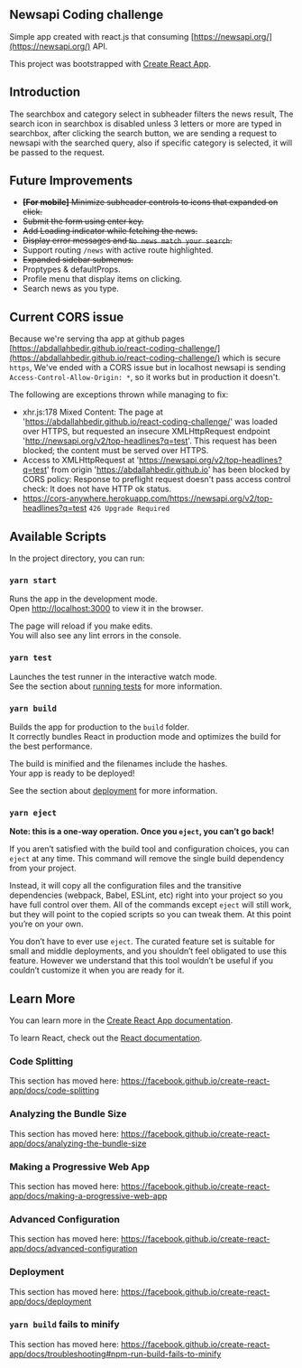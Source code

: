 ## Newsapi Coding challenge

Simple app created with react.js that consuming [https://newsapi.org​/](https://newsapi.org​/) API.

This project was bootstrapped with [Create React App](https://github.com/facebook/create-react-app).

## Introduction

The searchbox and category select in subheader filters the news result, The search icon in searchbox is disabled unless 3 letters or more are typed in searchbox, after clicking the search button, we are sending a request to newsapi with the searched query, also if specific category is selected, it will be passed to the request.

## Future Improvements

- <s>**[For mobile]** Minimize subheader controls to icons that expanded on click.</s>
- <s>Submit the form using enter key.</s>
- <s>Add Loading indicator while fetching the news.</s>
- <s>Display error messages and `No news match your search`.</s>
- Support routing `/news` with active route highlighted.
- <s>Expanded sidebar submenus.</s>
- Proptypes & defaultProps.
- Profile menu that display items on clicking.
- Search news as you type.

## Current CORS issue

Because we're serving tha app at github pages [https://abdallahbedir.github.io/react-coding-challenge/](https://abdallahbedir.github.io/react-coding-challenge/) which is secure `https`, We've ended with a CORS issue but in localhost newsapi is sending `Access-Control-Allow-Origin: *`, so it works but in production it doesn't.

The following are exceptions thrown while managing to fix:

- xhr.js:178 Mixed Content: The page at 'https://abdallahbedir.github.io/react-coding-challenge/' was loaded over HTTPS, but requested an insecure XMLHttpRequest endpoint 'http://newsapi.org/v2/top-headlines?q=test'. This request has been blocked; the content must be served over HTTPS.
- Access to XMLHttpRequest at 'https://newsapi.org/v2/top-headlines?q=test' from origin 'https://abdallahbedir.github.io' has been blocked by CORS policy: Response to preflight request doesn't pass access control check: It does not have HTTP ok status.
- https://cors-anywhere.herokuapp.com/https://newsapi.org/v2/top-headlines?q=test `426 Upgrade Required`

## Available Scripts

In the project directory, you can run:

### `yarn start`

Runs the app in the development mode.<br />
Open [http://localhost:3000](http://localhost:3000) to view it in the browser.

The page will reload if you make edits.<br />
You will also see any lint errors in the console.

### `yarn test`

Launches the test runner in the interactive watch mode.<br />
See the section about [running tests](https://facebook.github.io/create-react-app/docs/running-tests) for more information.

### `yarn build`

Builds the app for production to the `build` folder.<br />
It correctly bundles React in production mode and optimizes the build for the best performance.

The build is minified and the filenames include the hashes.<br />
Your app is ready to be deployed!

See the section about [deployment](https://facebook.github.io/create-react-app/docs/deployment) for more information.

### `yarn eject`

**Note: this is a one-way operation. Once you `eject`, you can’t go back!**

If you aren’t satisfied with the build tool and configuration choices, you can `eject` at any time. This command will remove the single build dependency from your project.

Instead, it will copy all the configuration files and the transitive dependencies (webpack, Babel, ESLint, etc) right into your project so you have full control over them. All of the commands except `eject` will still work, but they will point to the copied scripts so you can tweak them. At this point you’re on your own.

You don’t have to ever use `eject`. The curated feature set is suitable for small and middle deployments, and you shouldn’t feel obligated to use this feature. However we understand that this tool wouldn’t be useful if you couldn’t customize it when you are ready for it.

## Learn More

You can learn more in the [Create React App documentation](https://facebook.github.io/create-react-app/docs/getting-started).

To learn React, check out the [React documentation](https://reactjs.org/).

### Code Splitting

This section has moved here: https://facebook.github.io/create-react-app/docs/code-splitting

### Analyzing the Bundle Size

This section has moved here: https://facebook.github.io/create-react-app/docs/analyzing-the-bundle-size

### Making a Progressive Web App

This section has moved here: https://facebook.github.io/create-react-app/docs/making-a-progressive-web-app

### Advanced Configuration

This section has moved here: https://facebook.github.io/create-react-app/docs/advanced-configuration

### Deployment

This section has moved here: https://facebook.github.io/create-react-app/docs/deployment

### `yarn build` fails to minify

This section has moved here: https://facebook.github.io/create-react-app/docs/troubleshooting#npm-run-build-fails-to-minify
